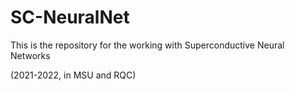 # SC-NeuralNet
This is the repository for the working with Superconductive Neural Networks 

(2021-2022, in MSU and RQC)

